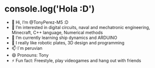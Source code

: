 # console.log('Hola :D')

- 👋 Hi, I’m @TonyPerez-M5 :D
- 👀 I’m interested in digital circuits, naval and mechatronic engineering, Minecraft, C++ language, Numerical methods
- 🌱 I’m currently learning ship dynamics and ARDUINO
- 💞️ I really like robotic plates, 3D design and programming
- 📫 I´m peruvian
- 😄 Pronouns: Tony
- ⚡ Fun fact: Freestyle, play videogames and hang out with friends

<!---
TonyPerez-M5/TonyPerez-M5 is a ✨ special ✨ repository because its `README.md` (this file) appears on your GitHub profile.
You can click the Preview link to take a look at your changes.
--->
